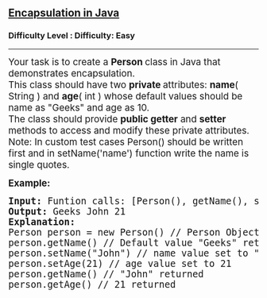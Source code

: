 <h2><a href="https://www.geeksforgeeks.org/problems/encapsulation-in-java/1?page=3&status=unsolved,attempted&sortBy=accuracy">Encapsulation in Java</a></h2><h3>Difficulty Level : Difficulty: Easy</h3><hr><div class="problems_problem_content__Xm_eO"><p><span style="font-size: 14pt;">Your task is to create a&nbsp;<strong>Person&nbsp;</strong>class in Java that demonstrates encapsulation.<br>This class should have two <strong>private&nbsp;</strong>attributes:&nbsp;<strong>name</strong>( String ) and <strong>age</strong>( int ) whose default values should be name as "Geeks" and age as 10.<br></span><span style="font-size: 14pt;">The class should provide <strong>public getter</strong> and <strong>setter</strong> methods to access and modify these private attributes.<br></span><span style="font-size: 14pt;">Note: In custom test cases Person() should be written first and in setName('name') function write the name is single quotes.</span></p>
<p><strong><span style="font-size: 14pt;">Example:</span></strong></p>
<pre><strong><span style="font-size: 14pt;">Input: </span></strong><span style="font-size: 14pt;">Funtion calls: [Person(), getName(), setName("John"), setAge(21), getName(), getAge()] <br><strong>Output: </strong>Geeks John 21<br><strong>Explanation: <br></strong>Person person = new Person() // Person Object Created<br>person.getName() // Default value "Geeks" returned<br>person.setName("John") // name value set to "John"<br>person.setAge(21) // age value set to 21<br>person.getName() // "John" returned<br>person.getAge() // 21 returned</span></pre></div>